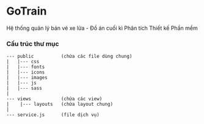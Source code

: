 # GoTrain
Hệ thống quản lý bán vé xe lửa - Đồ án cuối kì Phân tích Thiết kế Phần mềm

### Cấu trúc thư mục
```
--- public          (chứa các file dùng chung)   
|   |--- css
|   |--- fonts
|   |--- icons
|   |--- images
|   |--- js
|   |--- sass
|
--- views           (chứa các view)
|    |--- layouts   (chứa layout chung)
|
--- service.js      (file dịch vụ)
```